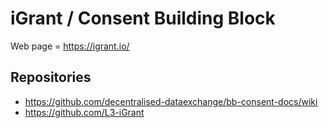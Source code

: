 # iGrant / Consent Building Block

Web page = https://igrant.io/

## Repositories

* https://github.com/decentralised-dataexchange/bb-consent-docs/wiki
* https://github.com/L3-iGrant
